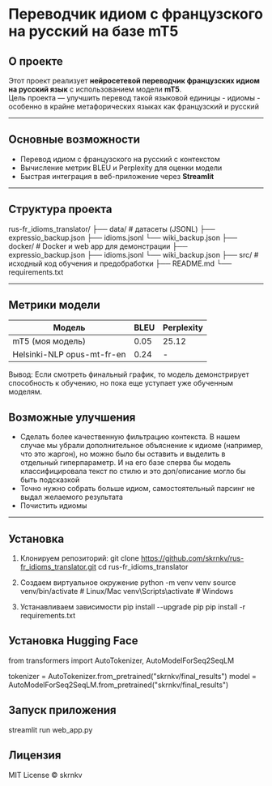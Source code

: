 # Переводчик идиом с французского на русский на базе mT5



## О проекте

Этот проект реализует **нейросетевой переводчик французских идиом на русский язык** с использованием модели **mT5**.  
Цель проекта — улучшить перевод такой языковой единицы - идиомы - особенно в крайне метафорических языках как французский и русский

---

## Основные возможности
- Перевод идиом с французского на русский с контекстом  
- Вычисление метрик BLEU и Perplexity для оценки модели  
- Быстрая интеграция в веб-приложение через **Streamlit**  

---

## Структура проекта
rus-fr_idioms_translator/
├── data/ # датасеты (JSONL)
    ├── expressio_backup.json
    ├── idioms.jsonl
    └── wiki_backup.json
├── docker/ # Docker и web app для демонстрации
    ├── expressio_backup.json
    ├── idioms.jsonl
    └── wiki_backup.json
├── src/ # исходный код обучения и предобработки
├── README.md
└── requirements.txt

---

## Метрики модели

| Модель                     | BLEU  | Perplexity |
|----------------------------|-------|------------|
| mT5 (моя модель)           | 0.05  | 25.12      |
| Helsinki-NLP opus-mt-fr-en | 0.24  | -          |


Вывод: Если смотреть финальный график, то модель демонстрирует способность к обучению, но пока еще уступает уже обученным моделям.

## Возможные улучшения

- Сделать более качественную фильтрацию контекста. В нашем случае мы убрали дополнительное объяснение к идиоме (например, что это жаргон), но можно было бы оставить и выделить в отдельный гиперпараметр. И на его базе сперва бы модель классифицировала текст по стилю и это доп/описание могло бы быть подсказкой
- Точно нужно собрать больше идиом, самостоятельный парсинг не выдал желаемого результата
- Почистить идиомы

---

## Установка

1. Клонируем репозиторий:
git clone https://github.com/skrnkv/rus-fr_idioms_translator.git
cd rus-fr_idioms_translator

2. Создаем виртуальное окружение
python -m venv venv
source venv/bin/activate    # Linux/Mac
venv\Scripts\activate       # Windows

3. Устанавливаем зависимости
pip install --upgrade pip
pip install -r requirements.txt

## Установка Hugging Face
from transformers import AutoTokenizer, AutoModelForSeq2SeqLM

tokenizer = AutoTokenizer.from_pretrained("skrnkv/final_results")
model = AutoModelForSeq2SeqLM.from_pretrained("skrnkv/final_results")

## Запуск приложения
streamlit run web_app.py



## Лицензия

MIT License © skrnkv
